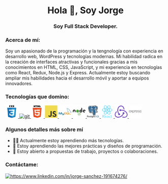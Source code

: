 <h1 align="center">Hola 👋, Soy Jorge</h1>
<h3 align="center">Soy Full Stack Developer.</h3>

### Acerca de mí:
Soy un apasionado de la programación y la tengnología con experiencia en desarrollo web, WordPress y tecnologías modernas. Mi habilidad radica en la creación de interfaces atractivas y funcionales gracias a mis conocimientos en HTML, CSS, JavaScript, y mi experiencia en tecnologías como React, Redux, Node.js y Express. Actualmente estoy buscando ampliar mis habilidades hacia el desarrollo móvil y aportar a equipos innovadores.

<h3 align="left">Tecnologías que domino:</h3>
<p align="left"> <a href="https://www.w3schools.com/css/" target="_blank" rel="noreferrer"> <img src="https://raw.githubusercontent.com/devicons/devicon/master/icons/css3/css3-original-wordmark.svg" alt="css3" width="40" height="40"/> </a>  <a href="https://git-scm.com/" target="_blank" rel="noreferrer"> <img src="https://www.vectorlogo.zone/logos/git-scm/git-scm-icon.svg" alt="git" width="40" height="40"/> </a> <a href="https://www.w3.org/html/" target="_blank" rel="noreferrer"> <img src="https://raw.githubusercontent.com/devicons/devicon/master/icons/html5/html5-original-wordmark.svg" alt="html5" width="40" height="40"/> </a> <a href="https://developer.mozilla.org/en-US/docs/Web/JavaScript" target="_blank" rel="noreferrer"> <img src="https://raw.githubusercontent.com/devicons/devicon/master/icons/javascript/javascript-original.svg" alt="javascript" width="40" height="40"/> </a> <a href="https://www.mysql.com/" target="_blank" rel="noreferrer"> <img src="https://raw.githubusercontent.com/devicons/devicon/master/icons/mysql/mysql-original-wordmark.svg" alt="mysql" width="40" height="40"/> </a> <a href="https://nodejs.org" target="_blank" rel="noreferrer"> <img src="https://raw.githubusercontent.com/devicons/devicon/master/icons/nodejs/nodejs-original-wordmark.svg" alt="nodejs" width="40" height="40"/> </a> <a href="https://www.postgresql.org" target="_blank" rel="noreferrer"> <img src="https://raw.githubusercontent.com/devicons/devicon/master/icons/postgresql/postgresql-original-wordmark.svg" alt="postgresql" width="40" height="40"/> </a> <a href="https://reactjs.org/" target="_blank" rel="noreferrer"> <img src="https://raw.githubusercontent.com/devicons/devicon/master/icons/react/react-original-wordmark.svg" alt="react" width="40" height="40"/> </a> <a href="https://redux.js.org" target="_blank" rel="noreferrer"> <img src="https://raw.githubusercontent.com/devicons/devicon/master/icons/redux/redux-original.svg" alt="redux" width="40" height="40"/> </a> <a href="https://expressjs.com" target="_blank" rel="noreferrer"> <img src="https://raw.githubusercontent.com/devicons/devicon/master/icons/express/express-original-wordmark.svg" alt="express" width="40" height="40" /> </a> </p>

### Algunos detalles más sobre mí
- 👩‍💻 Actualmente estoy aprendiendo más tecnologías.
- 🧠 Estoy aprendiendo las mejores prácticas y diseños de programación.
- 📱  Estoy abierto a propuestas de trabajo, proyectos o colaboraciones.

<h3 align="left">Contáctame:</h3>
<p align="left">
<a href="https://linkedin.com/in/https://www.linkedin.com/in/jorge-sanchez-191674276/" target="blank"><img align="center" src="https://raw.githubusercontent.com/rahuldkjain/github-profile-readme-generator/master/src/images/icons/Social/linked-in-alt.svg" alt="https://www.linkedin.com/in/jorge-sanchez-191674276/" height="30" width="40" /></a>
</p>
